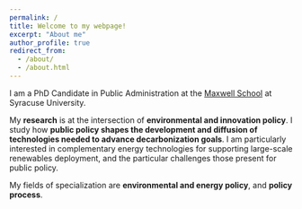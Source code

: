 ```yaml
---
permalink: /
title: Welcome to my webpage!
excerpt: "About me"
author_profile: true
redirect_from:
  - /about/
  - /about.html
---
```


I am a PhD Candidate in Public Administration at the <a href="https://www.maxwell.syr.edu/">Maxwell School</a> at Syracuse University.


My **research** is at the intersection of **environmental and innovation policy**.  I study how **public policy shapes the development and diffusion of technologies needed to advance decarbonization goals**. I am particularly interested in complementary energy technologies for supporting large-scale renewables deployment, and the particular challenges those present for public policy.


My fields of specialization are **environmental and energy policy**, and **policy process**.
